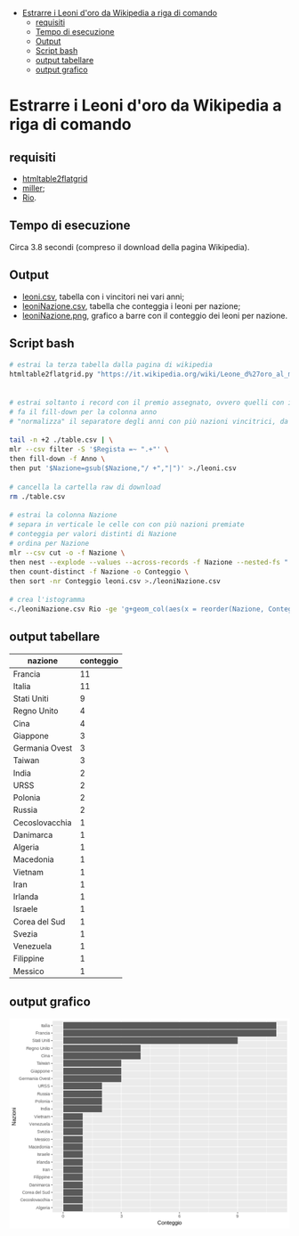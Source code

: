 <!-- TOC -->

- [Estrarre i Leoni d'oro da Wikipedia a riga di comando](#estrarre-i-leoni-doro-da-wikipedia-a-riga-di-comando)
    - [requisiti](#requisiti)
    - [Tempo di esecuzione](#tempo-di-esecuzione)
    - [Output](#output)
    - [Script bash](#script-bash)
    - [output tabellare](#output-tabellare)
    - [output grafico](#output-grafico)

<!-- /TOC -->

# Estrarre i Leoni d'oro da Wikipedia a riga di comando

## requisiti

- [htmltable2flatgrid](https://github.com/aborruso/htmltable2flatgrid)
- [miller](https://github.com/johnkerl/miller);
- [Rio](https://github.com/jeroenjanssens/data-science-at-the-command-line/blob/master/tools/Rio).

## Tempo di esecuzione

Circa 3.8 secondi (compreso il download della pagina Wikipedia).

## Output

- [leoni.csv](./leoni.csv), tabella con i vincitori nei vari anni;
- [leoniNazione.csv](./leoniNazione.csv), tabella che conteggia i leoni per nazione;
- [leoniNazione.png](./leoniNazione.png), grafico a barre con il conteggio dei leoni per nazione.

## Script bash

```bash
# estrai la terza tabella dalla pagina di wikipedia
htmltable2flatgrid.py "https://it.wikipedia.org/wiki/Leone_d%27oro_al_miglior_film" 2


# estrai soltanto i record con il premio assegnato, ovvero quelli con il nome del regista valorizzato
# fa il fill-down per la colonna anno
# "normalizza" il separatore degli anni con più nazioni vincitrici, da "/ " a "|"

tail -n +2 ./table.csv | \
mlr --csv filter -S '$Regista =~ ".+"' \
then fill-down -f Anno \
then put '$Nazione=gsub($Nazione,"/ +","|")' >./leoni.csv

# cancella la cartella raw di download
rm ./table.csv

# estrai la colonna Nazione
# separa in verticale le celle con con più nazioni premiate
# conteggia per valori distinti di Nazione
# ordina per Nazione
mlr --csv cut -o -f Nazione \
then nest --explode --values --across-records -f Nazione --nested-fs "|" \
then count-distinct -f Nazione -o Conteggio \
then sort -nr Conteggio leoni.csv >./leoniNazione.csv

# crea l'istogramma
<./leoniNazione.csv Rio -ge 'g+geom_col(aes(x = reorder(Nazione, Conteggio), y = Conteggio)) + coord_flip() + labs(x = "Nazioni")' > ./leoniNazione.png
```

## output tabellare

| nazione | conteggio |
| --- | --- |
| Francia | 11 |
| Italia | 11 |
| Stati Uniti | 9 |
| Regno Unito | 4 |
| Cina | 4 |
| Giappone | 3 |
| Germania Ovest | 3 |
| Taiwan | 3 |
| India | 2 |
| URSS | 2 |
| Polonia | 2 |
| Russia | 2 |
| Cecoslovacchia | 1 |
| Danimarca | 1 |
| Algeria | 1 |
| Macedonia | 1 |
| Vietnam | 1 |
| Iran | 1 |
| Irlanda | 1 |
| Israele | 1 |
| Corea del Sud | 1 |
| Svezia | 1 |
| Venezuela | 1 |
| Filippine | 1 |
| Messico | 1 |

## output grafico

![](./leoniNazione.png)